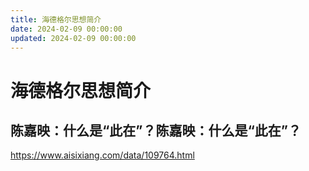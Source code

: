 ```yaml
---
title: 海德格尔思想简介
date: 2024-02-09 00:00:00
updated: 2024-02-09 00:00:00
---
```


# 海德格尔思想简介

## 陈嘉映：什么是“此在”？陈嘉映：什么是“此在”？

https://www.aisixiang.com/data/109764.html

